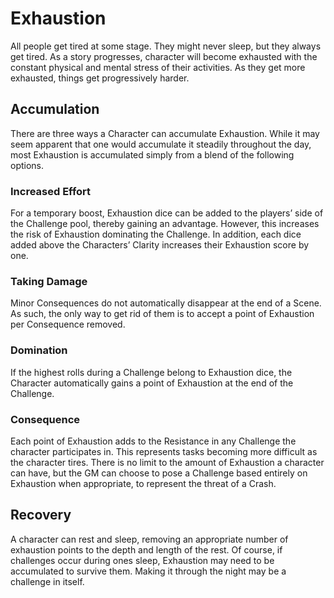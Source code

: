 # Exhaustion
All people get tired at some stage. They might never sleep, but they always get tired. As a story progresses, character will become exhausted with the constant physical and mental stress of their activities. As they get more exhausted, things get progressively harder.

## Accumulation
There are three ways a Character can accumulate Exhaustion. While it may seem apparent that one would accumulate it steadily throughout the day, most Exhaustion is accumulated simply from a blend of the following options.

### Increased Effort
For a temporary boost, Exhaustion dice can be added to the players’ side of the Challenge pool, thereby gaining an advantage. However, this increases the risk of Exhaustion dominating the Challenge. In addition, each dice added above the Characters’ Clarity increases their Exhaustion score by one.

### Taking Damage
Minor Consequences do not automatically disappear at the end of a Scene. As such, the only way to get rid of them is to accept a point of Exhaustion per Consequence removed.

### Domination
If the highest rolls during a Challenge belong to Exhaustion dice, the Character automatically gains a point of Exhaustion at the end of the Challenge.

### Consequence
Each point of Exhaustion adds to the Resistance in any Challenge the character participates in. This represents tasks becoming more difficult as the character tires. There is no limit to the amount of Exhaustion a character can have, but the GM can choose to pose a Challenge based entirely on Exhaustion when appropriate, to represent the threat of a Crash.

## Recovery
A character can rest and sleep, removing an appropriate number of exhaustion points to the depth and length of the rest. Of course, if challenges occur during ones sleep, Exhaustion may need to be accumulated to survive them. Making it through the night may be a challenge in itself.
